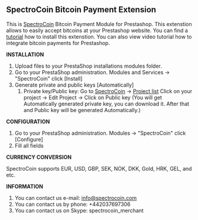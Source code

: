 SpectroCoin Bitcoin Payment Extension
---------------

This is [SpectroCoin](https://spectrocoin.com/) Bitcoin Payment Module for Prestashop. This extenstion allows to easily accept bitcoins at your Prestashop website. You can find a [tutorial](https://www.youtube.com/watch?v=dURplFz_fqY) how to install this extenstion. You can also view video tutorial how to integrate bitcoin payments for Prestashop.

**INSTALLATION**

1. Upload files to your PrestaShop installations modules folder.
2. Go to your PrestaShop administration. Modules and Services -> "SpectroCoin" click [Install]
3. Generate private and public keys [Automatically]
	1. Private key/Public key:
	Go to [SpectroCoin](https://spectrocoin.com/) -> [Project list](https://spectrocoin.com/en/merchant/api/list.html)
	Click on your project  -> Edit Project -> Click on Public key (You will get Automatically generated private key, you can download it. After that and Public key will be generated Automatically.)

**CONFIGURATION**

1. Go to your PrestaShop administration. Modules -> "SpectroCoin" click [Configure]
2. Fill all fields

**CURRENCY CONVERSION**

SpectroCoin supports EUR, USD, GBP, SEK, NOK, DKK, Gold, HRK, GEL, and etc.

**INFORMATION** 

1. You can contact us e-mail: info@spectrocoin.com 
2. You can contact us by phone: +442037697306
3. You can contact us on Skype: spectrocoin_merchant